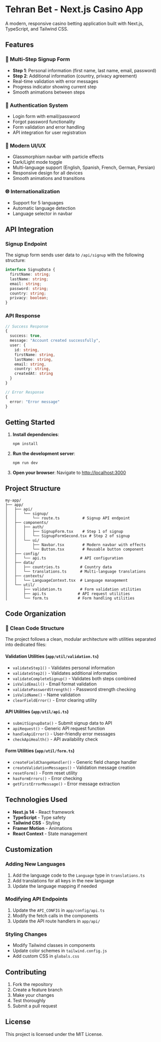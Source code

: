 # Tehran Bet - Next.js Casino App

A modern, responsive casino betting application built with Next.js, TypeScript, and Tailwind CSS.

## Features

### 🎰 Multi-Step Signup Form
- **Step 1**: Personal information (first name, last name, email, password)
- **Step 2**: Additional information (country, privacy agreement)
- Real-time validation with error messages
- Progress indicator showing current step
- Smooth animations between steps

### 🔐 Authentication System
- Login form with email/password
- Forgot password functionality
- Form validation and error handling
- API integration for user registration

### 🎨 Modern UI/UX
- Glassmorphism navbar with particle effects
- Dark/Light mode toggle
- Multi-language support (English, Spanish, French, German, Persian)
- Responsive design for all devices
- Smooth animations and transitions

### 🌐 Internationalization
- Support for 5 languages
- Automatic language detection
- Language selector in navbar

## API Integration

### Signup Endpoint
The signup form sends user data to `/api/signup` with the following structure:

```typescript
interface SignupData {
  firstName: string;
  lastName: string;
  email: string;
  password: string;
  country: string;
  privacy: boolean;
}
```

### API Response
```typescript
// Success Response
{
  success: true,
  message: "Account created successfully",
  user: {
    id: string,
    firstName: string,
    lastName: string,
    email: string,
    country: string,
    createdAt: string
  }
}

// Error Response
{
  error: "Error message"
}
```

## Getting Started

1. **Install dependencies**:
   ```bash
   npm install
   ```

2. **Run the development server**:
   ```bash
   npm run dev
   ```

3. **Open your browser**:
   Navigate to [http://localhost:3000](http://localhost:3000)

## Project Structure

```
my-app/
├── app/
│   ├── api/
│   │   └── signup/
│   │       └── route.ts          # Signup API endpoint
│   ├── components/
│   │   ├── auth/
│   │   │   ├── SignupForm.tsx    # Step 1 of signup
│   │   │   └── SignupFormSecond.tsx # Step 2 of signup
│   │   └── ui/
│   │       ├── Navbar.tsx        # Modern navbar with effects
│   │       └── Button.tsx        # Reusable button component
│   ├── config/
│   │   └── api.ts               # API configuration
│   ├── data/
│   │   ├── countries.ts         # Country data
│   │   └── translations.ts      # Multi-language translations
│   ├── contexts/
│   │   └── LanguageContext.tsx  # Language management
│   └── util/
│       ├── validation.ts        # Form validation utilities
│       ├── api.ts              # API request utilities
│       └── form.ts             # Form handling utilities
```

## Code Organization

### 🧹 **Clean Code Structure**
The project follows a clean, modular architecture with utilities separated into dedicated files:

#### **Validation Utilities** (`app/util/validation.ts`)
- `validateStep1()` - Validates personal information
- `validateStep2()` - Validates additional information
- `validateCompleteSignup()` - Validates both steps combined
- `isValidEmail()` - Email format validation
- `validatePasswordStrength()` - Password strength checking
- `isValidName()` - Name validation
- `clearFieldError()` - Error clearing utility

#### **API Utilities** (`app/util/api.ts`)
- `submitSignupData()` - Submit signup data to API
- `apiRequest()` - Generic API request function
- `handleApiError()` - User-friendly error messages
- `checkApiHealth()` - API availability check

#### **Form Utilities** (`app/util/form.ts`)
- `createFieldChangeHandler()` - Generic field change handler
- `createValidationMessages()` - Validation message creation
- `resetForm()` - Form reset utility
- `hasFormErrors()` - Error checking
- `getFirstErrorMessage()` - Error message extraction

## Technologies Used

- **Next.js 14** - React framework
- **TypeScript** - Type safety
- **Tailwind CSS** - Styling
- **Framer Motion** - Animations
- **React Context** - State management

## Customization

### Adding New Languages
1. Add the language code to the `Language` type in `translations.ts`
2. Add translations for all keys in the new language
3. Update the language mapping if needed

### Modifying API Endpoints
1. Update the `API_CONFIG` in `app/config/api.ts`
2. Modify the fetch calls in the components
3. Update the API route handlers in `app/api/`

### Styling Changes
- Modify Tailwind classes in components
- Update color schemes in `tailwind.config.js`
- Add custom CSS in `globals.css`

## Contributing

1. Fork the repository
2. Create a feature branch
3. Make your changes
4. Test thoroughly
5. Submit a pull request

## License

This project is licensed under the MIT License.
